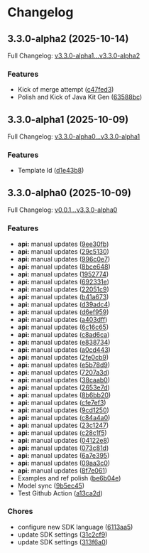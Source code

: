 # Changelog

## 3.3.0-alpha2 (2025-10-14)

Full Changelog: [v3.3.0-alpha1...v3.3.0-alpha2](https://github.com/trycourier/courier-go/compare/v3.3.0-alpha1...v3.3.0-alpha2)

### Features

* Kick of merge attempt ([c47fed3](https://github.com/trycourier/courier-go/commit/c47fed302f24119b7a8d4f444bf0c96fc9f11860))
* Polish and Kick of Java Kit Gen ([63588bc](https://github.com/trycourier/courier-go/commit/63588bc4ce5f8845ddc71656890899a20deafa4b))

## 3.3.0-alpha1 (2025-10-09)

Full Changelog: [v3.3.0-alpha0...v3.3.0-alpha1](https://github.com/trycourier/courier-go/compare/v3.3.0-alpha0...v3.3.0-alpha1)

### Features

* Template Id ([d1e43b8](https://github.com/trycourier/courier-go/commit/d1e43b80564e7815cf3379528426f09d04fc3b27))

## 3.3.0-alpha0 (2025-10-09)

Full Changelog: [v0.0.1...v3.3.0-alpha0](https://github.com/trycourier/courier-go/compare/v0.0.1...v3.3.0-alpha0)

### Features

* **api:** manual updates ([9ee30fb](https://github.com/trycourier/courier-go/commit/9ee30fbd3e2124447b2531dd5c41481ce51a5fbd))
* **api:** manual updates ([29c5130](https://github.com/trycourier/courier-go/commit/29c5130c84418466ab3b2b4161e06eca3236f101))
* **api:** manual updates ([996c0e7](https://github.com/trycourier/courier-go/commit/996c0e71a9f96056e4e23329a683a43a5db36142))
* **api:** manual updates ([8bce648](https://github.com/trycourier/courier-go/commit/8bce648faf7704b75dc0e114eb0a8b04e89a70ef))
* **api:** manual updates ([1952774](https://github.com/trycourier/courier-go/commit/19527742d2c591da5fb09cd917df8d5d9ea66dee))
* **api:** manual updates ([692331e](https://github.com/trycourier/courier-go/commit/692331efbab3b5f0aed24464d6099c453d9ee66e))
* **api:** manual updates ([22051c9](https://github.com/trycourier/courier-go/commit/22051c9b249d43167b9f93ad597d39359f6c05df))
* **api:** manual updates ([b41a673](https://github.com/trycourier/courier-go/commit/b41a673d3096675949aec38acb147d039c726cc4))
* **api:** manual updates ([d39adc4](https://github.com/trycourier/courier-go/commit/d39adc4b6c09138d88d84335e339524e22961cb1))
* **api:** manual updates ([d6ef959](https://github.com/trycourier/courier-go/commit/d6ef959bd3c20bf5ef3fc0bf0dfe062b2b30cf5a))
* **api:** manual updates ([a403dff](https://github.com/trycourier/courier-go/commit/a403dffdef3d13b992987d227bd5f4381fdf1ced))
* **api:** manual updates ([6c16c65](https://github.com/trycourier/courier-go/commit/6c16c6593a8dc589429c1dc48c0d28a34009ee87))
* **api:** manual updates ([c8ad6ca](https://github.com/trycourier/courier-go/commit/c8ad6cac2899e758788ac911596ae0bcdb0b7db6))
* **api:** manual updates ([e838734](https://github.com/trycourier/courier-go/commit/e838734305b5a3b81045c0673b8faa4dca55948c))
* **api:** manual updates ([a0cd443](https://github.com/trycourier/courier-go/commit/a0cd443a1e750b94dbf32a54931c3ae25f118a2d))
* **api:** manual updates ([2fe0cb9](https://github.com/trycourier/courier-go/commit/2fe0cb93997ea8acf03455242824c2a3c0e49ebe))
* **api:** manual updates ([e5b78d9](https://github.com/trycourier/courier-go/commit/e5b78d94ee0ec5df38444d4581402ed1bdd55314))
* **api:** manual updates ([7207a3d](https://github.com/trycourier/courier-go/commit/7207a3dba035a037ea3c3110b6fae57f12a769f2))
* **api:** manual updates ([38caab0](https://github.com/trycourier/courier-go/commit/38caab0b0218cfd5dc578a871ca9f41ad997356d))
* **api:** manual updates ([2653e7d](https://github.com/trycourier/courier-go/commit/2653e7dfb4cbfa6d163c0686dc445851562bf7bb))
* **api:** manual updates ([8b6bb20](https://github.com/trycourier/courier-go/commit/8b6bb2018b5dfc6862d0acbf73d8c95cfe8e102e))
* **api:** manual updates ([cfe7ef3](https://github.com/trycourier/courier-go/commit/cfe7ef3735a4927c4e07b0036707db6f9935e375))
* **api:** manual updates ([9cd1250](https://github.com/trycourier/courier-go/commit/9cd1250ea38a8b4315f7e78bd842a6def3d50941))
* **api:** manual updates ([c84a4a0](https://github.com/trycourier/courier-go/commit/c84a4a00074fe788ead10a376b4b6fa8ab8f5175))
* **api:** manual updates ([23c1247](https://github.com/trycourier/courier-go/commit/23c12470f36a41e6add7af02db9a9c92a70c5e60))
* **api:** manual updates ([c28c1f5](https://github.com/trycourier/courier-go/commit/c28c1f5dcdca98b276fa28652238bceeee599b17))
* **api:** manual updates ([04122e8](https://github.com/trycourier/courier-go/commit/04122e89317218750c9a2a13ee2e47963f401340))
* **api:** manual updates ([073c81d](https://github.com/trycourier/courier-go/commit/073c81dadd8f222264ffe1e8e35adb6fc0ae566a))
* **api:** manual updates ([6a7e395](https://github.com/trycourier/courier-go/commit/6a7e395047082175229fbebf18552d7c1adbf066))
* **api:** manual updates ([09aa3c0](https://github.com/trycourier/courier-go/commit/09aa3c09972673362a12d2467dc0909dbbe853f3))
* **api:** manual updates ([8f7e061](https://github.com/trycourier/courier-go/commit/8f7e0618ec1cf431b521c425b8dae22db86ba169))
* Examples and ref polish ([be6b04e](https://github.com/trycourier/courier-go/commit/be6b04efbbae3ca01e3cb9532f3af7661acbc2d5))
* Model sync ([9b5ec45](https://github.com/trycourier/courier-go/commit/9b5ec45331d89ee5f33121782f23ee962253f805))
* Test Github Action ([a13ca2d](https://github.com/trycourier/courier-go/commit/a13ca2d97b8464dcf844df517e4bd3e5374154ee))


### Chores

* configure new SDK language ([6113aa5](https://github.com/trycourier/courier-go/commit/6113aa51e63bf0ec71898f90b42f8332fe84a22c))
* update SDK settings ([31c2cf9](https://github.com/trycourier/courier-go/commit/31c2cf91cf37761c025e08287496326986d17dcc))
* update SDK settings ([313f6a0](https://github.com/trycourier/courier-go/commit/313f6a08c6d9dce293177b90f3749b6a045af8aa))
